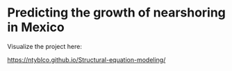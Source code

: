 # Predicting the growth of nearshoring in Mexico

Visualize the project here: 

https://ntyblco.github.io/Structural-equation-modeling/
